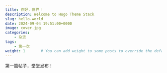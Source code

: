 ```yaml
---
title: 你好，世界！
description: Welcome to Hugo Theme Stack
slug: hello-world
date: 2024-09-04 19:51:00+0000
image: cover.jpg
categories:
    - 杂货
tags:
    - 第一次
weight: 1       # You can add weight to some posts to override the default sorting (date descending)
---
```


第一篇帖子，堂堂发布！